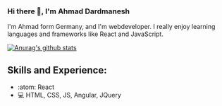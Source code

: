 ### Hi there 👋, I'm Ahmad Dardmanesh 

I'm Ahmad form Germany, and I'm webdeveloper. I really enjoy learning languages and frameworks like React and JavaScript. 

[![Anurag's github stats](https://github-readme-stats.vercel.app/api?username=Ahmad2020-lab)](https://github.com//github-readme-stats)

## Skills and Experience: 

*  :atom: React
*  :computer: HTML, CSS, JS, Angular, JQuery




